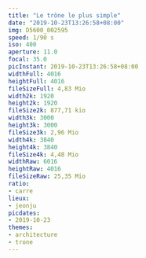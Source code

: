 ```yaml
---
title: "Le trône le plus simple"
date: "2019-10-23T13:26:58+08:00"
img: D5600_002595
speed: 1/90 s
iso: 400
aperture: 11.0
focal: 35.0
picInstant: 2019-10-23T13:26:58+08:00
widthFull: 4016
heightFull: 4016
fileSizeFull: 4,83 Mio
width2k: 1920
height2k: 1920
fileSize2k: 877,71 kio
width3k: 3000
height3k: 3000
fileSize3k: 2,96 Mio
width4k: 3840
height4k: 3840
fileSize4k: 4,48 Mio
widthRaw: 6016
heightRaw: 4016
fileSizeRaw: 25,35 Mio
ratio:
- carre
lieux:
- jeonju
picdates:
- 2019-10-23
themes:
- architecture
- trone
---
```


